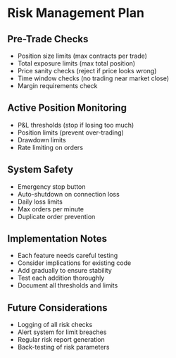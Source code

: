 # Risk Management Plan

## Pre-Trade Checks
- Position size limits (max contracts per trade)
- Total exposure limits (max total position)
- Price sanity checks (reject if price looks wrong)
- Time window checks (no trading near market close)
- Margin requirements check

## Active Position Monitoring
- P&L thresholds (stop if losing too much)
- Position limits (prevent over-trading)
- Drawdown limits
- Rate limiting on orders

## System Safety
- Emergency stop button
- Auto-shutdown on connection loss
- Daily loss limits
- Max orders per minute
- Duplicate order prevention

## Implementation Notes
- Each feature needs careful testing
- Consider implications for existing code
- Add gradually to ensure stability
- Test each addition thoroughly
- Document all thresholds and limits

## Future Considerations
- Logging of all risk checks
- Alert system for limit breaches
- Regular risk report generation
- Back-testing of risk parameters